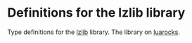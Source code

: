 # Definitions for the lzlib library

Type definitions for the [lzlib](https://github.com/LuaDist/lzlib) library.
The library on [luarocks](https://luarocks.org/modules/hisham/lzlib).
